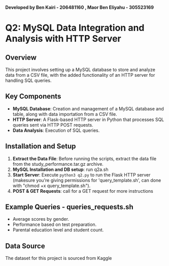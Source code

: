 **Developed by Ben Kairi - 206481160 , Maor Ben Eliyahu - 305523169**

# Q2: MySQL Data Integration and Analysis with HTTP Server

## Overview
This project involves setting up a MySQL database to store and analyze data from a CSV file, with the added functionality of an HTTP server for handling SQL queries.

## Key Components
- **MySQL Database**: Creation and management of a MySQL database and table, along with data importation from a CSV file.
- **HTTP Server**: A Flask-based HTTP server in Python that processes SQL queries sent via HTTP POST requests.
- **Data Analysis**: Execution of SQL queries.

## Installation and Setup
1. **Extract the Data File**: Before running the scripts, extract the data file from the study_performance.tar.gz archive.
2. **MySQL Installation and DB setup**: run q2a.sh
3. **Start Server**: Execute `python3 q2.py` to run the Flask HTTP server (makesure you're giving permissions for 'query_template.sh', can done with "chmod +x query_template.sh").
4. **POST & GET Requests**: call for a GET request for more instructions

## Example Queries - queries_requests.sh
- Average scores by gender.
- Performance based on test preparation.
- Parental education level and student count.

## Data Source
The dataset for this project is sourced from Kaggle




